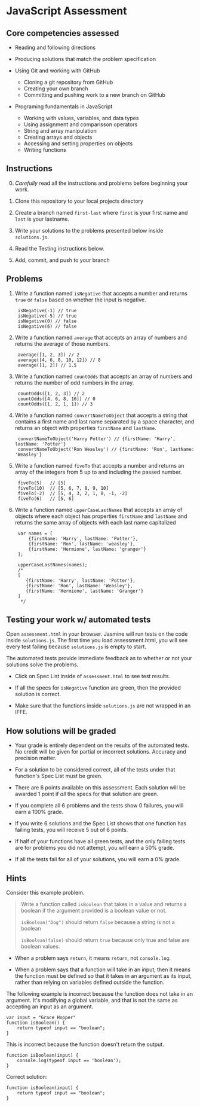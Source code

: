 # JavaScript Assessment

## Core competencies assessed

- Reading and following directions
- Producing solutions that match the problem specification
- Using Git and working with GitHub
    - Cloning a git repository from GitHub
    - Creating your own branch
    - Committing and pushing work to a new branch on GitHub

- Programing fundamentals in JavaScript
    - Working with values, variables, and data types
    - Using assignment and comparisson operators
    - String and array manipulation
    - Creating arrays and objects
    - Accessing and setting properties on objects
    - Writing functions

## Instructions

0. *Carefully* read all the instructions and problems before beginning your work.

1. Clone this repository to your local projects directory

1. Create a branch named `first-last` where `first` is your first name and `last` is your lastname.

1. Write your solutions to the problems presented below inside `solutions.js`.

1. Read the Testing instructions below.

1. Add, commit, and push to your branch

## Problems

1. Write a function named `isNegative` that accepts a number and returns `true` or `false` based on whether the input is negative.

        isNegative(-1) // true
        isNegative(-5) // true
        isNegative(0) // false
        isNegative(6) // false

2. Write a function named `average` that accepts an array of numbers and returns
   the average of those numbers.

        average([1, 2, 3]) // 2
        average([4, 6, 8, 10, 12]) // 8
        average([1, 2]) // 1.5

3. Write a function named `countOdds` that accepts an array of numbers and
   returns the number of odd numbers in the array.

        countOdds([1, 2, 3]) // 2
        countOdds([4, 6, 8, 10]) // 0
        countOdds([1, 2, 1, 1]) // 3

4. Write a function named `convertNameToObject` that accepts a string that
   contains a first name and last name separated by a space character, and returns an
   object with properties `firstName` and `lastName`.

        convertNameToObject('Harry Potter') // {firstName: 'Harry', lastName: 'Potter'}
        convertNameToObject('Ron Weasley') // {firstName: 'Ron', lastName: 'Weasley'}

5. Write a function named `fiveTo` that accepts a number and returns an array of
   the integers from 5 up to and including the passed number.

        fiveTo(5)   // [5]
        fiveTo(10)  // [5, 6, 7, 8, 9, 10]
        fiveTo(-2)  // [5, 4, 3, 2, 1, 0, -1, -2] 
        fiveTo(6)   // [5, 6]
   
6. Write a function named `upperCaseLastNames` that accepts an array of objects
   where each object has properties `firstName` and `lastName` and returns the
   same array of objects with each last name capitalized

        var names = [
            {firstName: 'Harry', lastName: 'Potter'},
            {firstName: 'Ron', lastName: 'weasley'},
            {firstName: 'Hermione', lastName: 'granger'}
        ];

        upperCaseLastNames(names);
        /*
        [
           {firstName: 'Harry', lastName: 'Potter'},
           {firstName: 'Ron', lastName: 'Weasley'},
           {firstName: 'Hermione', lastName: 'Granger'}
        ]
         */

## Testing your work w/ automated tests

Open `assessment.html` in your browser. Jasmine will run tests on the code inside `solutions.js`. The first time you load assessment.html, you will see every test failing because `solutions.js` is empty to start. 

The automated tests provide immediate feedback as to whether or not your solutions solve the problems.

- Click on Spec List inside of `assessment.html` to see test results.

- If all the specs for `isNegative` function are green, then the provided solution is correct.

- Make sure that the functions inside `solutions.js` are not wrapped in an IFFE.

## How solutions will be graded

- Your grade is entirely dependent on the results of the automated tests. No credit will be given for partial or incorrect solutions. Accuracy and precision matter.

- For a solution to be considered correct, all of the tests under that function's Spec List must be green.

- There are 6 points available on this assessment. Each solution will be awarded 1 point if *all* the specs for that solution are green. 

- If you complete all 6 problems and the tests show 0 failures, you will earn a 100% grade.

- If you write 6 solutions and the Spec List shows that one function has failing tests, you will receive 5 out of 6 points.

- If half of your functions have all green tests, and the only failing tests are for problems you did not attempt, you will earn a 50% grade.

- If all the tests fail for all of your solutions, you will earn a 0% grade.

## Hints

Consider this example problem.

> Write a function called `isBoolean` that takes in a value and returns a boolean if the argument provided is a boolean value or not.
>
> `isBoolean("Dog")` should return `false` because a string is not a boolean
>
> `isBoolean(false)` should return `true` because only true and false are boolean values.

- When a problem says `return`, it means `return`, not `console.log`. 

- When a problem says that a function will take in an input, then it means the function must be defined so that it takes in an argument as its input, rather than relying on variables defined outside the function.

The following example is incorrect because the function does not take in an argument. It's modifying a global variable, and that is not the same as accepting an input as an argument.
    
    var input = "Grace Hopper"
    function isBoolean() {
        return typeof input == "boolean";
    }

This is incorrect because the function doesn't return the output.
    
    function isBoolean(input) {
        console.log(typeof input == 'boolean');
    }

Correct solution:
    
    function isBoolean(input) {
        return typeof input == "boolean";
    }

